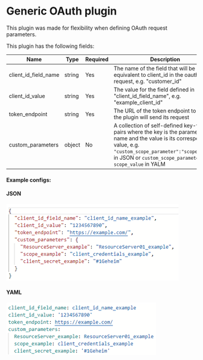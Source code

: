 # Generic OAuth plugin

This plugin was made for flexibility when defining OAuth request parameters.

This plugin has the following fields:

|         Name         |  Type  | Required |      Description      |
|----------------------|--------|----------|-----------------------|
| client_id_field_name | string |   Yes    | The name of the field that will be equivalent to client_id in the oauth request, e.g. "customer_id" |
|   client_id_value    | string |   Yes    | The value for the field defined in "client_id_field_name", e.g. "example_client_id" |
|   token_endpoint     | string |   Yes    | The URL of the token endpoint to which the plugin will send its request |
|  custom_parameters   | object |   No     | A collection of self-defined key-value pairs where the key is the parameter name and the value is its corresponding value, e.g. `"custom_scope_parameter":"scope_value"` in JSON or `custom_scope_parameter: scope_value` in YALM |

#### Example configs:
#### JSON 
![JSON example](example-json.png)
#### YAML
![YAML example](example-yaml.png)

